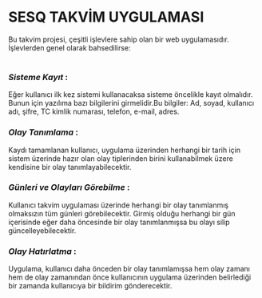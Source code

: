 # SESQ TAKVİM UYGULAMASI


Bu takvim projesi, çeşitli işlevlere sahip olan bir web uygulamasıdır. İşlevlerden genel olarak bahsedilirse: <br/> <br/> 
### *Sisteme Kayıt* : 
Eğer kullanıcı ilk kez sistemi kullanacaksa sisteme öncelikle kayıt olmalıdır. Bunun için yazılıma bazı bilgilerini girmelidir.Bu bilgiler:
Ad, soyad, kullanıcı adı, şifre, TC kimlik numarası, telefon, e-mail, adres.


### *Olay Tanımlama* : 
Kaydı tamamlanan kullanıcı, uygulama üzerinden herhangi bir tarih için sistem üzerinde hazır olan olay tiplerinden birini kullanabilmek üzere
kendisine bir olay tanımlayabilecektir.


### *Günleri ve Olayları Görebilme* :
Kullanıcı takvim uygulaması üzerinde herhangi bir olay tanımlanmış olmaksızın tüm günleri görebilecektir. Girmiş olduğu herhangi bir gün 
içerisinde eğer daha öncesinde bir olay tanımlanmışsa bu olayı silip güncelleyebilecektir.


### *Olay Hatırlatma* :
Uygulama, kullanıcı daha önceden bir olay tanımlamışsa hem olay zamanı hem de olay zamanından önce kullanıcının uygulama üzerinden belirlediği
bir zamanda kullanıcıya bir bildirim gönderecektir.
